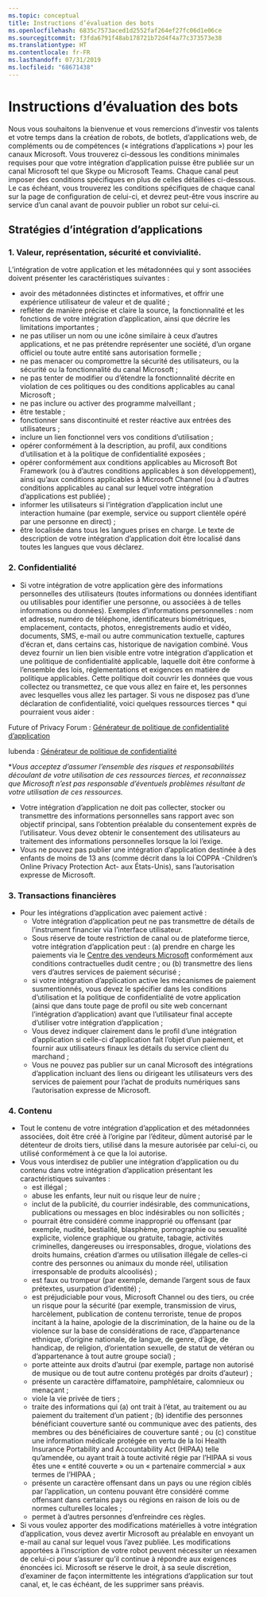 ```yaml
---
ms.topic: conceptual
title: Instructions d’évaluation des bots
ms.openlocfilehash: 6835c7573aced1d2552faf264ef27fc06d1e06ce
ms.sourcegitcommit: f3fda6791f48ab178721b72d4f4a77c373573e38
ms.translationtype: HT
ms.contentlocale: fr-FR
ms.lasthandoff: 07/31/2019
ms.locfileid: "68671438"
---
```

# <a name="bot-review-guidelines"></a>Instructions d’évaluation des bots

Nous vous souhaitons la bienvenue et vous remercions d’investir vos talents et votre temps dans la création de robots, de botlets, d’applications web, de compléments ou de compétences (« intégrations d’applications ») pour les canaux Microsoft. Vous trouverez ci-dessous les conditions minimales requises pour que votre intégration d’application puisse être publiée sur un canal Microsoft tel que Skype ou Microsoft Teams. Chaque canal peut imposer des conditions spécifiques en plus de celles détaillées ci-dessous. Le cas échéant, vous trouverez les conditions spécifiques de chaque canal sur la page de configuration de celui-ci, et devrez peut-être vous inscrire au service d’un canal avant de pouvoir publier un robot sur celui-ci.

## <a name="app-integration-policies"></a>Stratégies d’intégration d’applications
### <a name="1-value-representation-security-and-usability"></a>1. Valeur, représentation, sécurité et convivialité.

L’intégration de votre application et les métadonnées qui y sont associées doivent présenter les caractéristiques suivantes :

- avoir des métadonnées distinctes et informatives, et offrir une expérience utilisateur de valeur et de qualité ;
- refléter de manière précise et claire la source, la fonctionnalité et les fonctions de votre intégration d’application, ainsi que décrire les limitations importantes ;
- ne pas utiliser un nom ou une icône similaire à ceux d’autres applications, et ne pas prétendre représenter une société, d’un organe officiel ou toute autre entité sans autorisation formelle ;
- ne pas menacer ou compromettre la sécurité des utilisateurs, ou la sécurité ou la fonctionnalité du canal Microsoft ;
- ne pas tenter de modifier ou d’étendre la fonctionnalité décrite en violation de ces politiques ou des conditions applicables au canal Microsoft ;
- ne pas inclure ou activer des programme malveillant ;
- être testable ;
- fonctionner sans discontinuité et rester réactive aux entrées des utilisateurs ; 
- inclure un lien fonctionnel vers vos conditions d’utilisation ;
- opérer conformément à la description, au profil, aux conditions d’utilisation et à la politique de confidentialité exposées ;
- opérer conformément aux conditions applicables au Microsoft Bot Framework (ou à d’autres conditions applicables à son développement), ainsi qu’aux conditions applicables à Microsoft Channel (ou à d’autres conditions applicables au canal sur lequel votre intégration d’applications est publiée) ;
- informer les utilisateurs si l’intégration d’application inclut une interaction humaine (par exemple, service ou support clientèle opéré par une personne en direct) ;
- être localisée dans tous les langues prises en charge. Le texte de description de votre intégration d’application doit être localisé dans toutes les langues que vous déclarez.

### <a name="2--privacy"></a>2.  Confidentialité

- Si votre intégration de votre application gère des informations personnelles des utilisateurs (toutes informations ou données identifiant ou utilisables pour identifier une personne, ou associées à de telles informations ou données). Exemples d’informations personnelles : nom et adresse, numéro de téléphone, identificateurs biométriques, emplacement, contacts, photos, enregistrements audio et vidéo, documents, SMS, e-mail ou autre communication textuelle, captures d’écran et, dans certains cas, historique de navigation combiné. Vous devez fournir un lien bien visible entre votre intégration d’application et une politique de confidentialité applicable, laquelle doit être conforme à l’ensemble des lois, réglementations et exigences en matière de politique applicables. Cette politique doit couvrir les données que vous collectez ou transmettez, ce que vous allez en faire et, les personnes avec lesquelles vous allez les partager. Si vous ne disposez pas d’une déclaration de confidentialité, voici quelques ressources tierces * qui pourraient vous aider :

Future of Privacy Forum : [Générateur de politique de confidentialité d’application](http://www.applicationprivacy.org/do-tools/privacy-policy-generator/)

Iubenda : [Générateur de politique de confidentialité](http://www.iubenda.com/en)

*_Vous acceptez d’assumer l’ensemble des risques et responsabilités découlant de votre utilisation de ces ressources tierces, et reconnaissez que Microsoft n’est pas responsable d’éventuels problèmes résultant de votre utilisation de ces ressources._
- Votre intégration d’application ne doit pas collecter, stocker ou transmettre des informations personnelles sans rapport avec son objectif principal, sans l’obtention préalable du consentement exprès de l’utilisateur. Vous devez obtenir le consentement des utilisateurs au traitement des informations personnelles lorsque la loi l’exige. 
- Vous ne pouvez pas publier une intégration d’application destinée à des enfants de moins de 13 ans (comme décrit dans la loi COPPA -Children’s Online Privacy Protection Act- aux États-Unis), sans l’autorisation expresse de Microsoft.

### <a name="3--financial-transactions"></a>3.  Transactions financières
- Pour les intégrations d’application avec paiement activé : 
  - Votre intégration d’application peut ne pas transmettre de détails de l’instrument financier via l’interface utilisateur.
  - Sous réserve de toute restriction de canal ou de plateforme tierce, votre intégration d’application peut : (a) prendre en charge les paiements via le [Centre des vendeurs Microsoft](https://seller.microsoft.com/) conformément aux conditions contractuelles dudit centre ; ou (b) transmettre des liens vers d’autres services de paiement sécurisé ;
  - si votre intégration d’application active les mécanismes de paiement susmentionnés, vous devez le spécifier dans les conditions d’utilisation et la politique de confidentialité de votre application (ainsi que dans toute page de profil ou site web concernant l’intégration d’application) avant que l’utilisateur final accepte d’utiliser votre intégration d’application ;
  - Vous devez indiquer clairement dans le profil d’une intégration d’application si celle-ci d’application fait l’objet d’un paiement, et fournir aux utilisateurs finaux les détails du service client du marchand ;
  - Vous ne pouvez pas publier sur un canal Microsoft des intégrations d’application incluant des liens ou dirigeant les utilisateurs vers des services de paiement pour l’achat de produits numériques sans l’autorisation expresse de Microsoft.

### <a name="4--content"></a>4.  Contenu 
- Tout le contenu de votre intégration d’application et des métadonnées associées, doit être créé à l’origine par l’éditeur, dûment autorisé par le détenteur de droits tiers, utilisé dans la mesure autorisée par celui-ci, ou utilisé conformément à ce que la loi autorise.
- Vous vous interdisez de publier une intégration d’application ou du contenu dans votre intégration d’application présentant les caractéristiques suivantes : 
  - est illégal ;
  - abuse les enfants, leur nuit ou risque leur de nuire ;
  - inclut de la publicité, du courrier indésirable, des communications, publications ou messages en bloc indésirables ou non sollicités ;
  - pourrait être considéré comme inapproprié ou offensant (par exemple, nudité, bestialité, blasphème, pornographie ou sexualité explicite, violence graphique ou gratuite, tabagie, activités criminelles, dangereuses ou irresponsables, drogue, violations des droits humains, création d’armes ou utilisation illégale de celles-ci contre des personnes ou animaux du monde réel, utilisation irresponsable de produits alcoolisés) ;
  - est faux ou trompeur (par exemple, demande l’argent sous de faux prétextes, usurpation d’identité) ;
  - est préjudiciable pour vous, Microsoft Channel ou des tiers, ou crée un risque pour la sécurité (par exemple, transmission de virus, harcèlement, publication de contenu terroriste, tenue de propos incitant à la haine, apologie de la discrimination, de la haine ou de la violence sur la base de considérations de race, d’appartenance ethnique, d’origine nationale, de langue, de genre, d’âge, de handicap, de religion, d’orientation sexuelle, de statut de vétéran ou d’appartenance à tout autre groupe social) ;
  - porte atteinte aux droits d’autrui (par exemple, partage non autorisé de musique ou de tout autre contenu protégés par droits d’auteur) ;
  - présente un caractère diffamatoire, pamphlétaire, calomnieux ou menaçant ;
  - viole la vie privée de tiers ; 
  - traite des informations qui (a) ont trait à l’état, au traitement ou au paiement du traitement d’un patient ; (b) identifie des personnes bénéficiant couverture santé ou communique avec des patients, des membres ou des bénéficiaires de couverture santé ; ou (c) constitue une information médicale protégée en vertu de la loi Health Insurance Portability and Accountability Act (HIPAA) telle qu’amendée, ou ayant trait à toute activité régie par l’HIPAA si vous êtes une « entité couverte » ou un « partenaire commercial » aux termes de l’HIPAA ;
  - présente un caractère offensant dans un pays ou une région ciblés par l’application, un contenu pouvant être considéré comme offensant dans certains pays ou régions en raison de lois ou de normes culturelles locales ;
  - permet à d’autres personnes d’enfreindre ces règles. 
- Si vous voulez apporter des modifications matérielles à votre intégration d’application, vous devez avertir Microsoft au préalable en envoyant un e-mail au canal sur lequel vous l’avez publiée.  Les modifications apportées à l’inscription de votre robot peuvent nécessiter un réexamen de celui-ci pour s’assurer qu’il continue à répondre aux exigences énoncées ici.  Microsoft se réserve le droit, à sa seule discrétion, d’examiner de façon intermittente les intégrations d’application sur tout canal, et, le cas échéant, de les supprimer sans préavis.
